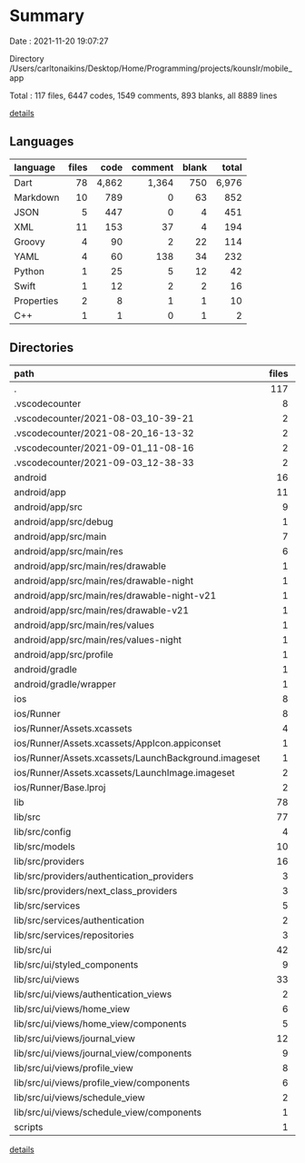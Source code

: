 # Summary

Date : 2021-11-20 19:07:27

Directory /Users/carltonaikins/Desktop/Home/Programming/projects/kounslr/mobile_app

Total : 117 files,  6447 codes, 1549 comments, 893 blanks, all 8889 lines

[details](details.md)

## Languages
| language | files | code | comment | blank | total |
| :--- | ---: | ---: | ---: | ---: | ---: |
| Dart | 78 | 4,862 | 1,364 | 750 | 6,976 |
| Markdown | 10 | 789 | 0 | 63 | 852 |
| JSON | 5 | 447 | 0 | 4 | 451 |
| XML | 11 | 153 | 37 | 4 | 194 |
| Groovy | 4 | 90 | 2 | 22 | 114 |
| YAML | 4 | 60 | 138 | 34 | 232 |
| Python | 1 | 25 | 5 | 12 | 42 |
| Swift | 1 | 12 | 2 | 2 | 16 |
| Properties | 2 | 8 | 1 | 1 | 10 |
| C++ | 1 | 1 | 0 | 1 | 2 |

## Directories
| path | files | code | comment | blank | total |
| :--- | ---: | ---: | ---: | ---: | ---: |
| . | 117 | 6,447 | 1,549 | 893 | 8,889 |
| .vscodecounter | 8 | 771 | 0 | 52 | 823 |
| .vscodecounter/2021-08-03_10-39-21 | 2 | 141 | 0 | 13 | 154 |
| .vscodecounter/2021-08-20_16-13-32 | 2 | 199 | 0 | 13 | 212 |
| .vscodecounter/2021-09-01_11-08-16 | 2 | 212 | 0 | 13 | 225 |
| .vscodecounter/2021-09-03_12-38-33 | 2 | 219 | 0 | 13 | 232 |
| android | 16 | 234 | 38 | 26 | 298 |
| android/app | 11 | 188 | 37 | 15 | 240 |
| android/app/src | 9 | 82 | 35 | 3 | 120 |
| android/app/src/debug | 1 | 4 | 3 | 1 | 8 |
| android/app/src/main | 7 | 74 | 29 | 1 | 104 |
| android/app/src/main/res | 6 | 44 | 18 | 0 | 62 |
| android/app/src/main/res/drawable | 1 | 6 | 0 | 0 | 6 |
| android/app/src/main/res/drawable-night | 1 | 6 | 0 | 0 | 6 |
| android/app/src/main/res/drawable-night-v21 | 1 | 6 | 0 | 0 | 6 |
| android/app/src/main/res/drawable-v21 | 1 | 6 | 0 | 0 | 6 |
| android/app/src/main/res/values | 1 | 10 | 9 | 0 | 19 |
| android/app/src/main/res/values-night | 1 | 10 | 9 | 0 | 19 |
| android/app/src/profile | 1 | 4 | 3 | 1 | 8 |
| android/gradle | 1 | 5 | 1 | 1 | 7 |
| android/gradle/wrapper | 1 | 5 | 1 | 1 | 7 |
| ios | 8 | 464 | 4 | 9 | 477 |
| ios/Runner | 8 | 464 | 4 | 9 | 477 |
| ios/Runner/Assets.xcassets | 4 | 380 | 0 | 5 | 385 |
| ios/Runner/Assets.xcassets/AppIcon.appiconset | 1 | 302 | 0 | 1 | 303 |
| ios/Runner/Assets.xcassets/LaunchBackground.imageset | 1 | 52 | 0 | 1 | 53 |
| ios/Runner/Assets.xcassets/LaunchImage.imageset | 2 | 26 | 0 | 3 | 29 |
| ios/Runner/Base.lproj | 2 | 71 | 2 | 1 | 74 |
| lib | 78 | 4,862 | 1,364 | 750 | 6,976 |
| lib/src | 77 | 4,812 | 1,342 | 738 | 6,892 |
| lib/src/config | 4 | 88 | 69 | 14 | 171 |
| lib/src/models | 10 | 1,181 | 170 | 202 | 1,553 |
| lib/src/providers | 16 | 170 | 272 | 53 | 495 |
| lib/src/providers/authentication_providers | 3 | 17 | 51 | 9 | 77 |
| lib/src/providers/next_class_providers | 3 | 43 | 51 | 9 | 103 |
| lib/src/services | 5 | 657 | 112 | 173 | 942 |
| lib/src/services/authentication | 2 | 173 | 34 | 42 | 249 |
| lib/src/services/repositories | 3 | 484 | 78 | 131 | 693 |
| lib/src/ui | 42 | 2,716 | 719 | 296 | 3,731 |
| lib/src/ui/styled_components | 9 | 711 | 153 | 61 | 925 |
| lib/src/ui/views | 33 | 2,005 | 566 | 235 | 2,806 |
| lib/src/ui/views/authentication_views | 2 | 295 | 34 | 25 | 354 |
| lib/src/ui/views/home_view | 6 | 481 | 105 | 45 | 631 |
| lib/src/ui/views/home_view/components | 5 | 285 | 85 | 30 | 400 |
| lib/src/ui/views/journal_view | 12 | 563 | 205 | 81 | 849 |
| lib/src/ui/views/journal_view/components | 9 | 330 | 154 | 46 | 530 |
| lib/src/ui/views/profile_view | 8 | 309 | 136 | 42 | 487 |
| lib/src/ui/views/profile_view/components | 6 | 207 | 102 | 29 | 338 |
| lib/src/ui/views/schedule_view | 2 | 114 | 34 | 13 | 161 |
| lib/src/ui/views/schedule_view/components | 1 | 11 | 17 | 4 | 32 |
| scripts | 1 | 25 | 5 | 12 | 42 |

[details](details.md)